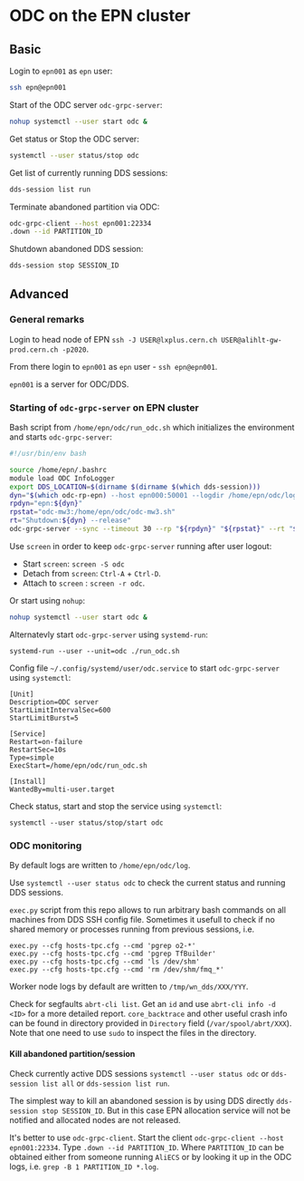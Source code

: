 # ODC on the EPN cluster

## Basic

Login to `epn001` as `epn` user:
```bash
ssh epn@epn001
```

Start of the ODC server `odc-grpc-server`:
```bash
nohup systemctl --user start odc &
```

Get status or Stop the ODC server:
```bash
systemctl --user status/stop odc
```

Get list of currently running DDS sessions: 
```bash
dds-session list run
```

Terminate abandoned partition via ODC:
```bash
odc-grpc-client --host epn001:22334
.down --id PARTITION_ID
```

Shutdown abandoned DDS session:
```bash
dds-session stop SESSION_ID
```

## Advanced

### General remarks
Login to head node of EPN `ssh -J USER@lxplus.cern.ch USER@alihlt-gw-prod.cern.ch -p2020`.

From there login to `epn001` as `epn` user - `ssh epn@epn001`.

`epn001` is a server for ODC/DDS.

### Starting of `odc-grpc-server` on EPN cluster

Bash script from `/home/epn/odc/run_odc.sh` which initializes the environment and starts `odc-grpc-server`:
```bash
#!/usr/bin/env bash

source /home/epn/.bashrc 
module load ODC InfoLogger
export DDS_LOCATION=$(dirname $(dirname $(which dds-session)))
dyn="$(which odc-rp-epn) --host epn000:50001 --logdir /home/epn/odc/log --severity dbg --bash \"module load DataDistribution QualityControl\" --slots 128 --wrkdir \"/tmp/wn_dds\""
rpdyn="epn:${dyn}"
rpstat="odc-mw3:/home/epn/odc/odc-mw3.sh"
rt="Shutdown:${dyn} --release"
odc-grpc-server --sync --timeout 30 --rp "${rpdyn}" "${rpstat}" --rt "${rt}" --host "*:22334" --logdir /home/epn/odc/log --severity dbg --infologger
```

Use `screen` in order to keep `odc-grpc-server` running after user logout:
* Start `screen`: `screen -S odc`
* Detach from `screen`: `Ctrl-A` + `Ctrl-D`.
* Attach to `screen` : `screen -r odc`. 

Or start using `nohup`:
```bash
nohup systemctl --user start odc &
```
Alternatevly start `odc-grpc-server` using `systemd-run`:
```
systemd-run --user --unit=odc ./run_odc.sh
```
Config file `~/.config/systemd/user/odc.service` to start `odc-grpc-server` using `systemctl`:
```
[Unit]
Description=ODC server
StartLimitIntervalSec=600
StartLimitBurst=5

[Service]
Restart=on-failure
RestartSec=10s
Type=simple
ExecStart=/home/epn/odc/run_odc.sh

[Install]
WantedBy=multi-user.target
```
Check status, start and stop the service using `systemctl`:
```
systemctl --user status/stop/start odc
```

### ODC monitoring
By default logs are written to `/home/epn/odc/log`.

Use `systemctl --user status odc` to check the current status and running DDS sessions.

`exec.py` script from this repo allows to run arbitrary bash commands on all machines from DDS SSH config file. Sometimes it usefull to check if no shared memory or processes running from previous sessions, i.e.
```
exec.py --cfg hosts-tpc.cfg --cmd 'pgrep o2-*'
exec.py --cfg hosts-tpc.cfg --cmd 'pgrep TfBuilder'
exec.py --cfg hosts-tpc.cfg --cmd 'ls /dev/shm'
exec.py --cfg hosts-tpc.cfg --cmd 'rm /dev/shm/fmq_*'
```

Worker node logs by default are written to `/tmp/wn_dds/XXX/YYY`.

Check for segfaults `abrt-cli list`. Get an `id` and use `abrt-cli info -d <ID>` for a more detailed report. `core_backtrace` and other useful crash info can be found in directory provided in `Directory` field (`/var/spool/abrt/XXX`). Note that one need to use `sudo` to inspect the files in the directory.

#### Kill abandoned partition/session
Check currently active DDS sessions `systemctl --user status odc` or `dds-session list all` or `dds-session list run`.

The simplest way to kill an abandoned session is by using DDS directly `dds-session stop SESSION_ID`. But in this case EPN allocation service will not be notified and allocated nodes are not released.

It's better to use `odc-grpc-client`. Start the client `odc-grpc-client --host epn001:22334`. Type `.down --id PARTITION_ID`. Where `PARTITION_ID` can be obtained either from someone running `AliECS` or by looking it up in the ODC logs, i.e. `grep -B 1 PARTITION_ID *.log`.
